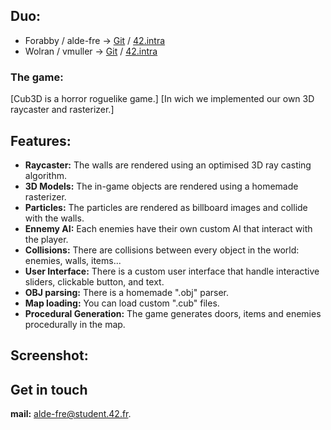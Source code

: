 ## Duo:
* Forabby / alde-fre ->	[Git](https://github.com/ForAbby-X) / [42.intra](https://profile.intra.42.fr/users/alde-fre)
* Wolran / vmuller ->	[Git](https://github.com/Wolran) / [42.intra](https://profile.intra.42.fr/users/vmuller)

### The game:
[Cub3D is a horror roguelike game.]
[In wich we implemented our own 3D raycaster and rasterizer.]

## Features:

- **Raycaster:** The walls are rendered using an optimised 3D ray casting algorithm.
- **3D Models:** The in-game objects are rendered using a homemade rasterizer.
- **Particles:** The particles are rendered as billboard images and collide with the walls.
- **Ennemy AI:** Each enemies have their own custom AI that interact with the player.
- **Collisions:** There are collisions between every object in the world: enemies, walls, items...
- **User Interface:** There is a custom user interface that handle interactive sliders, clickable button, and text.
- **OBJ parsing:** There is a homemade ".obj" parser.
- **Map loading:** You can load custom ".cub" files.
- **Procedural Generation:** The game generates doors, items and enemies procedurally in the map.

## Screenshot:


## Get in touch

**mail:** alde-fre@student.42.fr.
